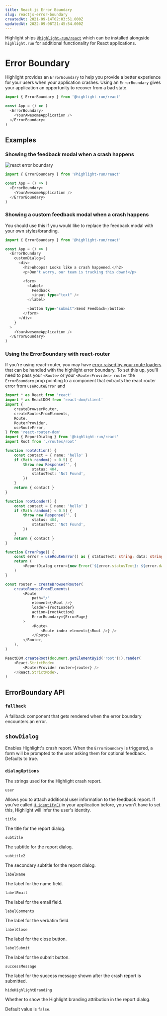 ```yaml
---
title: React.js Error Boundary
slug: reactjs-error-boundary
createdAt: 2021-09-14T02:03:51.000Z
updatedAt: 2022-09-08T21:45:54.000Z
---
```


Highlight ships [`@highlight-run/react`](https://github.com/highlight/react) which can be installed alongside `highlight.run` for additional functionality for React applications.

# Error Boundary

Highlight provides an `ErrorBoundary` to help you provide a better experience for your users when your application crashes. Using an `ErrorBoundary` gives your application an opportunity to recover from a bad state.

```typescript
import { ErrorBoundary } from '@highlight-run/react'

const App = () => (
  <ErrorBoundary>
    <YourAwesomeApplication />
  </ErrorBoundary>
)
```

## Examples

### Showing the feedback modal when a crash happens

![react error boundary](/images/docs/client-sdk/replay-configuration/react-error-boundary.png)

```typescript
import { ErrorBoundary } from '@highlight-run/react'

const App = () => (
  <ErrorBoundary>
    <YourAwesomeApplication />
  </ErrorBoundary>
)
```

### Showing a custom feedback modal when a crash happens

You should use this if you would like to replace the feedback modal with your own styles/branding.

```typescript
import { ErrorBoundary } from '@highlight-run/react'

const App = () => (
  <ErrorBoundary
    customDialog={
      <div>
        <h2>Whoops! Looks like a crash happened.</h2>
        <p>Don't worry, our team is tracking this down!</p>

        <form>
          <label>
            Feedback
            <input type="text" />
          </label>

          <button type="submit">Send Feedback</button>
        </form>
      </div>
    }
  >
    <YourAwesomeApplication />
  </ErrorBoundary>
)
```

### Using the ErrorBoundary with react-router

If you're using react-router, you may have [error raised by your route loaders](https://reactrouter.com/en/main/route/error-element)
that can be handled with the highlight error boundary. 
To set this up, you'll need to pass your `<Route>` or your `<RouterProvider> router`
the `ErrorBoundary` prop pointing to a component that extracts the react router error from `useRouteError` and

```typescript
import * as React from 'react'
import * as ReactDOM from 'react-dom/client'
import {
	createBrowserRouter,
	createRoutesFromElements,
	Route,
	RouterProvider,
	useRouteError,
} from 'react-router-dom'
import { ReportDialog } from '@highlight-run/react'
import Root from './routes/root'

function rootAction() {
	const contact = { name: 'hello' }
	if (Math.random() < 0.5) {
		throw new Response('', {
			status: 404,
			statusText: 'Not Found',
		})
	}
	return { contact }
}

function rootLoader() {
	const contact = { name: 'hello' }
	if (Math.random() < 0.5) {
		throw new Response('', {
			status: 404,
			statusText: 'Not Found',
		})
	}
	return { contact }
}

function ErrorPage() {
	const error = useRouteError() as { statusText: string; data: string }
	return (
		<ReportDialog error={new Error(`${error.statusText}: ${error.data}`)} />
	)
}

const router = createBrowserRouter(
	createRoutesFromElements(
		<Route
			path="/"
			element={<Root />}
			loader={rootLoader}
			action={rootAction}
			ErrorBoundary={ErrorPage}
		>
			<Route>
				<Route index element={<Root />} />
			</Route>
		</Route>,
	),
)

ReactDOM.createRoot(document.getElementById('root')!).render(
	<React.StrictMode>
		<RouterProvider router={router} />
	</React.StrictMode>,
)
```

## ErrorBoundary API

### `fallback`

A fallback component that gets rendered when the error boundary encounters an error.

## `showDialog`

Enables Highlight's crash report. When the `ErrorBoundary` is triggered, a form will be prompted to the user asking them for optional feedback. Defaults to true.

### `dialogOptions`

The strings used for the Highlight crash report.

`user`

Allows you to attach additional user information to the feedback report. If you've called [`H.identify()`](../../../sdk/client.md) in your application before, you won't have to set this, Highlight will infer the user's identity.

`title`

The title for the report dialog.

`subtitle`

The subtitle for the report dialog.

`subtitle2`

The secondary subtitle for the report dialog.

`labelName`

The label for the name field.

`labelEmail`

The label for the email field.

`labelComments`

The label for the verbatim field.

`labelClose`

The label for the close button.

`labelSubmit`

The label for the submit button.

`successMessage`

The label for the success message shown after the crash report is submitted.

`hideHighlightBranding`

Whether to show the Highlight branding attribution in the report dialog.

Default value is `false`.
